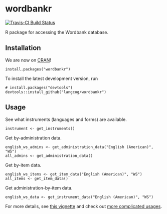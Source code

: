 # wordbankr

[![Travis-CI Build Status](https://travis-ci.org/langcog/wordbankr.svg?branch=master)](https://travis-ci.org/langcog/wordbankr)

R package for accessing the Wordbank database.

Installation
------------

We are now on [CRAN](https://cran.r-project.org/package=wordbankr)!

```
install.packages("wordbankr")
```

To install the latest development version, run

```
# install.packages("devtools")
devtools::install_github("langcog/wordbankr")
```

Usage
-----

See what instruments (languages and forms) are available.
```
instrument <- get_instruments()
```

Get by-administration data.
```
english_ws_admins <- get_administration_data("English (American)", "WS")
all_admins <- get_administration_data()
```

Get by-item data.
```
english_ws_items <- get_item_data("English (American)", "WS")
all_items <- get_item_data()
```

Get administration-by-item data.
```
english_ws_data <- get_instrument_data("English (American)", "WS")
```

For more details, see [this vignette](http://langcog.github.io/wordbankr/) and check out [more complicated usages](http://wordbank.stanford.edu/analyses).
